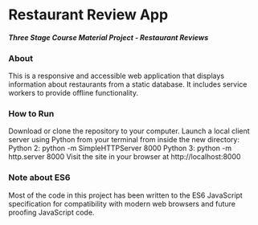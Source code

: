 # Restaurant Review App

#### _Three Stage Course Material Project - Restaurant Reviews_

### About
This is a responsive and accessible web application that displays information about restaurants from a static database. It includes service workers to provide offline functionality.

### How to Run

Download or clone the repository to your computer.
Launch a local client server using Python from your terminal from inside the new directory: Python 2: python -m SimpleHTTPServer 8000 
Python 3: python -m http.server 8000
Visit the site in your browser at http://localhost:8000


### Note about ES6

Most of the code in this project has been written to the ES6 JavaScript specification for compatibility with modern web browsers and future proofing JavaScript code.


